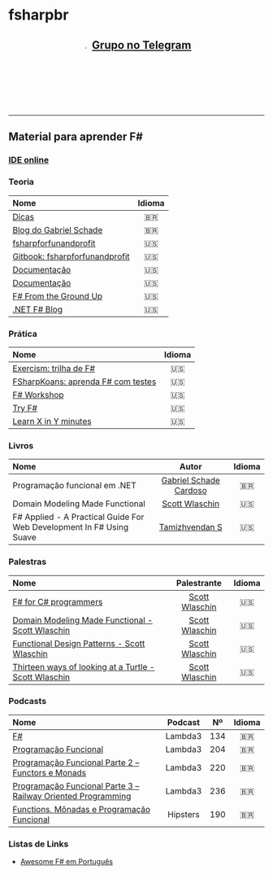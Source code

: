 # fsharpbr
<center>
<h2>
<img src="https://upload.wikimedia.org/wikipedia/commons/thumb/8/82/Telegram_logo.svg/512px-Telegram_logo.svg.png" width="3%" />
<a href="https://t.me/fsharpbr">Grupo no Telegram</a>
</h2>
</center>

<hr>

## Material para aprender F#

### [IDE online](https://sharplab.io/#v2:DYLgZgzgNALiBOBXAdlAJiA1AHwA7wEtkYxkACAIkB4NwEH2Kg==)

### Teoria
| Nome  | Idioma | 
|:--    |:--:    |
| [Dicas](https://twitter.com/search?q=%40lucasteles42%20%23fsharp&src=typed_query) | 🇧🇷 | 
| [Blog do Gabriel Schade](https://gabrielschade.github.io/posts-categoria/fsharp) | 🇧🇷 | 
| [fsharpforfunandprofit](http://fsharpforfunandprofit.com/) | 🇺🇸 | 
| [Gitbook: fsharpforfunandprofit](https://swlaschin.gitbooks.io/fsharpforfunandprofit/content/) | 🇺🇸 | 
| [Documentação](https://docs.microsoft.com/en-us/dotnet/fsharp/) | 🇺🇸 | 
| [Documentação](https://docs.microsoft.com/en-us/dotnet/fsharp/) | 🇺🇸 | 
| [F# From the Ground Up](https://www.udemy.com/course/fsharp-from-the-ground-up/) | 🇺🇸 | 
| [.NET F# Blog](https://devblogs.microsoft.com/dotnet/tag/f/) | 🇺🇸 |

### Prática
| Nome  | Idioma | 
|:--    |:--:    |
| [Exercism: trilha de F#](https://exercism.io/my/tracks/fsharp) | 🇺🇸 | 
| [FSharpKoans: aprenda F# com testes](https://github.com/ChrisMarinos/FSharpKoans) | 🇺🇸 |
| [F# Workshop](https://www.fsharpworkshop.com/) | 🇺🇸 | 
| [Try F#](https://try.fsharp.org/) | 🇺🇸 | 
| [Learn X in Y minutes](https://learnxinyminutes.com/docs/fsharp/) | 🇺🇸 | 

### Livros
| Nome  | Autor | Idioma | 
|:--    |:--:    | :--:  | 
| Programação funcional em .NET | [Gabriel Schade Cardoso](https://github.com/gabrielschade) | 🇧🇷 | 
| Domain Modeling Made Functional | [Scott Wlaschin](https://github.com/swlaschin) | 🇺🇸 | 
| F# Applied - A Practical Guide For Web Development In F# Using Suave | [Tamizhvendan S](https://github.com/tamizhvendan) | 🇺🇸 | 

### Palestras
| Nome  | Palestrante | Idioma | 
|:--    |:--:    | :--:  | 
| [F# for C# programmers](https://www.youtube.com/watch?v=KPa8Yw_Navk) | [Scott Wlaschin](https://github.com/swlaschin) | 🇺🇸 | 
| [Domain Modeling Made Functional - Scott Wlaschin](https://www.youtube.com/watch?v=Up7LcbGZFuo) | [Scott Wlaschin](https://github.com/swlaschin) | 🇺🇸 | 
| [Functional Design Patterns - Scott Wlaschin](https://www.youtube.com/watch?v=srQt1NAHYC0) | [Scott Wlaschin](https://github.com/swlaschin) | 🇺🇸 | 
| [Thirteen ways of looking at a Turtle - Scott Wlaschin](https://www.youtube.com/watch?v=AG3KuqDbmhM) | [Scott Wlaschin](https://github.com/swlaschin) | 🇺🇸 |

### Podcasts
| Nome  | Podcast |  Nº |  Idioma | 
|:--    |:--:     | :--:   |  :--:   | 
| [F#](https://www.lambda3.com.br/2019/03/lambda3-podcast-134-fsharp/) | Lambda3 | 134 | 🇧🇷 | 
| [Programação Funcional](https://www.lambda3.com.br/2020/07/lambda3-podcast-204-programacao-funcional/) | Lambda3 | 204 | 🇧🇷 | 
| [Programação Funcional Parte 2 – Functors e Monads](https://www.lambda3.com.br/2020/11/lambda3-podcast-220-functors-e-monads/) | Lambda3 | 220 | 🇧🇷 | 
| [Programação Funcional Parte 3 – Railway Oriented Programming](https://www.lambda3.com.br/2021/02/lambda3-podcast-236-programacao-funcional-parte-3-railway-oriented-programming/) | Lambda3 | 236 | 🇧🇷 | 
| [Functions, Mônadas e Programação Funcional](https://hipsters.tech/functions-monadas-e-programacao-funcional-hipsters-190/) | Hipsters | 190 | 🇧🇷 | 

### Listas de Links
- [Awesome F# em Português](https://github.com/adelarsq/awesome-fsharp-pt)
